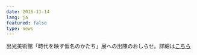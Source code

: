 ```yaml
---
date: 2016-11-14
lang: ja
featured: false
type: news
---
```

出光美術館「時代を映す仮名のかたち」展への出陳のおしらせ。詳細は<a href="http://www.u-tokyo.ac.jp/ja/news/notices/notices_z0206_00004.html" target="_blank">こちら</a>

